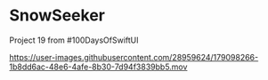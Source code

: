 # SnowSeeker
Project 19 from #100DaysOfSwiftUI



https://user-images.githubusercontent.com/28959624/179098266-1b8dd6ac-48e6-4afe-8b30-7d94f3839bb5.mov

